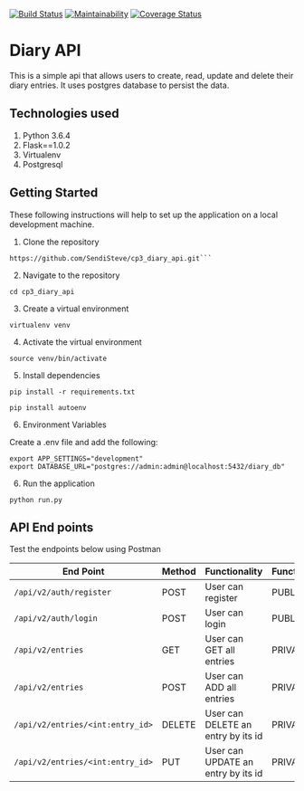 [![Build Status](https://travis-ci.com/SendiSteve/cp3_diary_api.svg?branch=develop)](https://travis-ci.com/SendiSteve/cp3_diary_api)
[![Maintainability](https://api.codeclimate.com/v1/badges/1ca30df1db0d24dfe4ed/maintainability)](https://codeclimate.com/github/SendiSteve/cp3_diary_api/maintainability)
[![Coverage Status](https://coveralls.io/repos/github/SendiSteve/cp3_diary_api/badge.svg?branch=develop)](https://coveralls.io/github/SendiSteve/cp3_diary_api?branch=develop)

# Diary API
This is a simple api that allows users to create, read, update and delete their diary entries. It uses  postgres database to persist the data.


## Technologies used
1. Python 3.6.4
2. Flask==1.0.2
3. Virtualenv
4. Postgresql

## Getting Started
These following instructions will help to set up the application on a local development machine.

1. Clone the repository
```
https://github.com/SendiSteve/cp3_diary_api.git```
```

2. Navigate to the repository
```
cd cp3_diary_api
``` 

3. Create a virtual environment
```
virtualenv venv
```

4. Activate the virtual environment
```
source venv/bin/activate
```

5. Install dependencies
```
pip install -r requirements.txt
```

```
pip install autoenv
```

6. Environment Variables

Create a .env file and add the following:

```
export APP_SETTINGS="development"
export DATABASE_URL="postgres://admin:admin@localhost:5432/diary_db"
```

6. Run the application 
```
python run.py 
```

## API End points

Test the endpoints below using Postman


| End Point                      | Method        |   Functionality               |   Functionality  |
| -----------------------------  | ------------- | -------------------------     | ---------------- |   
| `/api/v2/auth/register`           |  POST       | User can register      | PUBLIC          |
| `/api/v2/auth/login`           |  POST       | User can login      | PUBLIC          |
| `/api/v2/entries`           |  GET       | User can GET all entries      | PRIVATE          |
| `/api/v2/entries`           |  POST       | User can ADD all entries      | PRIVATE          |
| `/api/v2/entries/<int:entry_id>`| DELETE | User can DELETE an entry by its id  | PRIVATE         |
| `/api/v2/entries/<int:entry_id>`| PUT    | User can UPDATE an entry by its id  | PRIVATE           |
